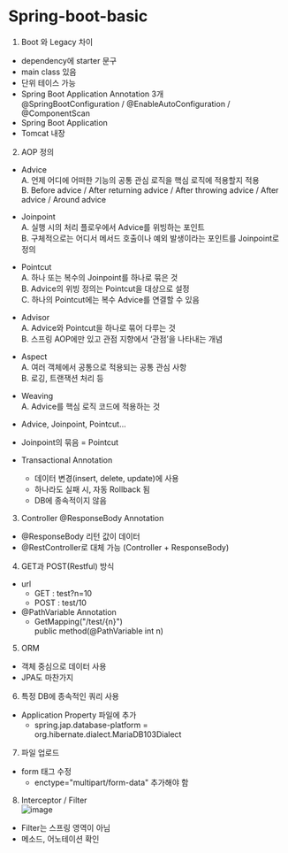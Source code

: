 # Spring-boot-basic

1. Boot 와 Legacy 차이  
- dependency에 starter 문구  
- main class 있음  
- 단위 테이스 가능  
- Spring Boot Application Annotation 3개  
  @SpringBootConfiguration / @EnableAutoConfiguration / @ComponentScan  
- Spring Boot Application  
- Tomcat 내장  
  
2. AOP 정의  
-	Advice  
  A.	언제 어디에 어떠한 기능의 공통 관심 로직을 핵심 로직에 적용할지 적용  
  B.	 Before advice / After returning advice / After throwing advice / After advice / Around advice  
- Joinpoint  
  A.	실행 시의 처리 플로우에서 Advice를 위빙하는 포인트  
  B.	구체적으로는 어디서 메서드 호출이나 예외 발생이라는 포인트를 Joinpoint로 정의  
-	Pointcut  
  A.	하나 또는 복수의 Joinpoint를 하나로 묶은 것  
  B.	Advice의 위빙 정의는 Pointcut을 대상으로 설정  
  C.	하나의 Pointcut에는 복수 Advice를 연결할 수 있음  
-	Advisor  
  A.	Advice와 Pointcut을 하나로 묶어 다루는 것  
  B.	스프링 AOP에만 있고 관점 지향에서 ‘관점’을 나타내는 개념  
-	Aspect  
  A.	여러 객체에서 공통으로 적용되는 공통 관심 사항  
  B.	로깅, 트랜잭션 처리 등  
-	Weaving  
  A.	Advice를 핵심 로직 코드에 적용하는 것  
  
- Advice, Joinpoint, Pointcut...  
- Joinpoint의 묶음 = Pointcut  
- Transactional Annotation  
  - 데이터 변경(insert, delete, update)에 사용  
  - 하나라도 실패 시, 자동 Rollback 됨  
  - DB에 종속적이지 않음  
  
3. Controller @ResponseBody Annotation  
- @ResponseBody 리턴 값이 데이터  
- @RestController로 대체 가능 (Controller + ResponseBody)  
  
4. GET과 POST(Restful) 방식  
- url  
  - GET : test?n=10  
  - POST : test/10  
- @PathVariable Annotation  
  - GetMapping("/test/{n}")  
    public method(@PathVariable int n)  
  
5. ORM  
- 객체 중심으로 데이터 사용  
- JPA도 마찬가지  
   
6. 특정 DB에 종속적인 쿼리 사용  
- Application Property 파일에 추가  
  - spring.jap.database-platform = org.hibernate.dialect.MariaDB103Dialect  
  
7. 파일 업로드  
- form 태그 수정  
  - enctype="multipart/form-data" 추가해야 함  
  
8. Interceptor / Filter  
![image](https://user-images.githubusercontent.com/31908647/216917341-c40511b6-4b35-45ee-8d92-ac818692e6fd.png)  
- Filter는 스프링 영역이 아님  
- 메소드, 어노테이션 확인  
